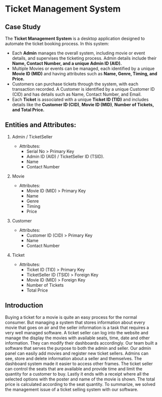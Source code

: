 # Ticket Management System
## Case Study

The **Ticket Management System** is a desktop application designed to automate the ticket booking process. In this system:

- Each **Admin** manages the overall system, including movie or event details, and supervises the ticketing process. Admin details include their **Name, Contact Number, and a unique Admin ID (AID).**
- Multiple Movies or events can be managed, each identified by a unique **Movie ID (MID)** and having attributes such as **Name, Genre, Timing, and Price.**
- Customers can purchase tickets through the system, with each transaction recorded. A Customer is identified by a unique Customer ID (CID) and has details such as Name, Contact Number, and Email.
- Each **Ticket** is associated with a unique **Ticket ID (TID)** and includes details like the **Customer ID (CID)**, **Movie ID (MID)**, **Number of Tickets, and Total Price.**


## Entities and Attributes:

1. Admin / TicketSeller
    - Attributes:
        - Serial No > Primary Key
        - Admin ID (AID) / TicketSeller ID (TSID).
        - Name
        - Contact Number

2. Movie
    - Attributes:
        - Movie ID (MID) > Primary Key
        - Name
        - Genre
        - Timing
        - Price

3. Customer
    - Attributes:
        - Customer ID (CID) > Primary Key
        - Name
        - Contact Number

4. Ticket
    - Attributes:
        - Ticket ID (TID) > Primary Key
        - TicketSeller ID (TSID) > Foreign Key
        - Movie ID (MID) > Foreign Key
        - Number of Tickets
        - Total Price


## Introduction

Buying a ticket for a movie is quite an easy process for the normal consumer. But managing a system that stores information about every movie that goes on air and the seller information is a task that requires a very well managed software. A ticket seller can log into the website and manage the display the movies with available seats, time, date and other information. They can modify their dashboards accordingly. Our team built a software that serves the purpose to both the admin and seller. Our admin panel can easily add movies and register new ticket sellers. Admins can see, store and delete information about a seller and themselves. The dashboard system made it easier to access other frames. The ticket seller can control the seats that are available and provide time and limit the quantity for a customer to buy. Lastly it ends with a receipt where all the selected options with the poster and name of the movie is shown. The total price is calculated according to the seat quantity. To summarize, we solved the management issue of a ticket selling system with our software.